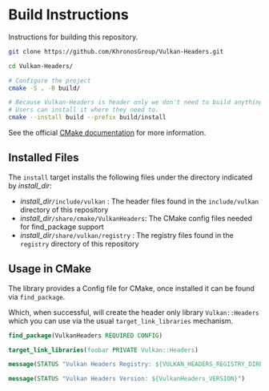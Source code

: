 # Build Instructions

Instructions for building this repository.

```bash
git clone https://github.com/KhronosGroup/Vulkan-Headers.git

cd Vulkan-Headers/

# Configure the project
cmake -S . -B build/

# Because Vulkan-Headers is header only we don't need to build anything.
# Users can install it where they need to.
cmake --install build --prefix build/install
```

See the official [CMake documentation](https://cmake.org/cmake/help/latest/index.html) for more information.

## Installed Files

The `install` target installs the following files under the directory
indicated by *install_dir*:

- *install_dir*`/include/vulkan` : The header files found in the
 `include/vulkan` directory of this repository
- *install_dir*`/share/cmake/VulkanHeaders`: The CMake config files needed
  for find_package support
- *install_dir*`/share/vulkan/registry` : The registry files found in the
  `registry` directory of this repository

## Usage in CMake

The library provides a Config file for CMake, once installed it can be found via `find_package`.

Which, when successful, will create the header only library `Vulkan::Headers` which you can use via the usual `target_link_libraries` mechanism.

```cmake
find_package(VulkanHeaders REQUIRED CONFIG)

target_link_libraries(foobar PRIVATE Vulkan::Headers)

message(STATUS "Vulkan Headers Registry: ${VULKAN_HEADERS_REGISTRY_DIRECTORY}")

message(STATUS "Vulkan Headers Version: ${VulkanHeaders_VERSION}")
```
